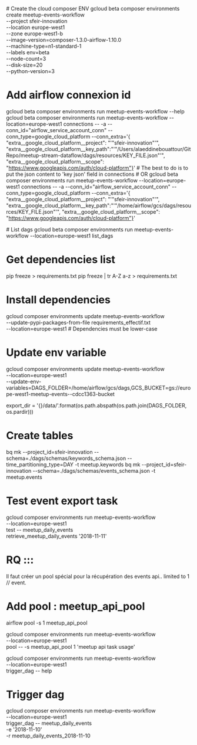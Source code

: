 # Create the cloud composer ENV
gcloud beta composer environments create meetup-events-workflow \
    --project sfeir-innovation \
    --location europe-west1 \
    --zone europe-west1-b \
    --image-version=composer-1.3.0-airflow-1.10.0 \
    --machine-type=n1-standard-1 \
    --labels env=beta \
    --node-count=3 \
    --disk-size=20 \
    --python-version=3


# Add airflow connexion id
gcloud beta composer environments run meetup-events-workflow --help
gcloud beta composer environments run meetup-events-workflow --location=europe-west1 connections -- -a --conn_id="airflow_service_account_conn" --conn_type=google_cloud_platform --conn_extra='{ "extra__google_cloud_platform__project": "'"sfeir-innovation"'", "extra__google_cloud_platform__key_path":"'"/Users/alaeddinebouattour/GitRepo/meetup-stream-dataflow/dags/resources/KEY_FILE.json"'", "extra__google_cloud_platform__scope": "https://www.googleapis.com/auth/cloud-platform"}'
    # The best to do is to put the json content to 'key json' field in connections
    # OR
gcloud beta composer environments run meetup-events-workflow --location=europe-west1 connections -- -a --conn_id="airflow_service_account_conn" --conn_type=google_cloud_platform --conn_extra='{ "extra__google_cloud_platform__project": "'"sfeir-innovation"'", "extra__google_cloud_platform__key_path":"'"/home/airflow/gcs/dags/resources/KEY_FILE.json"'", "extra__google_cloud_platform__scope": "https://www.googleapis.com/auth/cloud-platform"}'


# List dags
gcloud beta composer environments run meetup-events-workflow --location=europe-west1 list_dags

# Get dependencies list
pip freeze > requirements.txt
pip freeze | tr A-Z a-z > requirements.txt

# Install dependencies
gcloud composer environments update meetup-events-workflow \
    --update-pypi-packages-from-file requirements_effectif.txt \
    --location=europe-west1
                # Dependencies must be lower-case


# Update env variable
gcloud composer environments update meetup-events-workflow \
  --location=europe-west1 \
  --update-env-variables=DAGS_FOLDER=/home/airflow/gcs/dags,GCS_BUCKET=gs://europe-west1-meetup-events--cdcc1363-bucket


  export_dir = '{}/data/'.format(os.path.abspath(os.path.join(DAGS_FOLDER, os.pardir)))


# Create tables
bq mk --project_id=sfeir-innovation --schema=./dags/schemas/keywords_schema.json --time_partitioning_type=DAY -t meetup.keywords
bq mk --project_id=sfeir-innovation --schema=./dags/schemas/events_schema.json -t meetup.events

# Test event export task
gcloud composer environments run meetup-events-workflow \
          --location=europe-west1 \
          test -- meetup_daily_events \
           retrieve_meetup_daily_events '2018-11-11'

# RQ :::
Il faut créer un pool spécial pour la récupération des events api.. limited to 1 // event.

# Add pool : meetup_api_pool
airflow pool -s 1 meetup_api_pool

gcloud composer environments run meetup-events-workflow \
          --location=europe-west1 \
          pool -- -s meetup_api_pool 1 'meetup api task usage'

gcloud composer environments run meetup-events-workflow \
          --location=europe-west1 \
            trigger_dag -- help

# Trigger dag
gcloud composer environments run meetup-events-workflow \
          --location=europe-west1 \
          trigger_dag -- meetup_daily_events \
          -e '2018-11-10' \
          -r meetup_daily_events_2018-11-10
